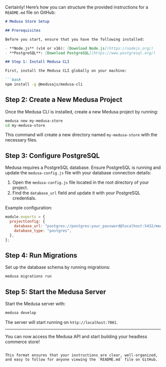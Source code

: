 Certainly! Here’s how you can structure the provided instructions for a `README.md` file on GitHub:

```markdown
# Medusa Store Setup

## Prerequisites

Before you start, ensure that you have the following installed:

- **Node.js** (v14 or v16): [Download Node.js](https://nodejs.org/)
- **PostgreSQL**: [Download PostgreSQL](https://www.postgresql.org/)

## Step 1: Install Medusa CLI

First, install the Medusa CLI globally on your machine:

```bash
npm install -g @medusajs/medusa-cli
```

## Step 2: Create a New Medusa Project

Once the Medusa CLI is installed, create a new Medusa project by running:

```bash
medusa new my-medusa-store
cd my-medusa-store
```

This command will create a new directory named `my-medusa-store` with the necessary files.

## Step 3: Configure PostgreSQL

Medusa requires a PostgreSQL database. Ensure PostgreSQL is running and update the `medusa-config.js` file with your database connection details:

1. Open the `medusa-config.js` file located in the root directory of your project.
2. Find the `database_url` field and update it with your PostgreSQL credentials.

Example configuration:

```javascript
module.exports = {
  projectConfig: {
    database_url: "postgres://postgres:your_password@localhost:5432/medusa-db",
    database_type: "postgres",
  },
};
```

## Step 4: Run Migrations

Set up the database schema by running migrations:

```bash
medusa migrations run
```

## Step 5: Start the Medusa Server

Start the Medusa server with:

```bash
medusa develop
```

The server will start running on `http://localhost:7001`.

---

You can now access the Medusa API and start building your headless commerce store!
```

This format ensures that your instructions are clear, well-organized, and easy to follow for anyone viewing the `README.md` file on GitHub.
